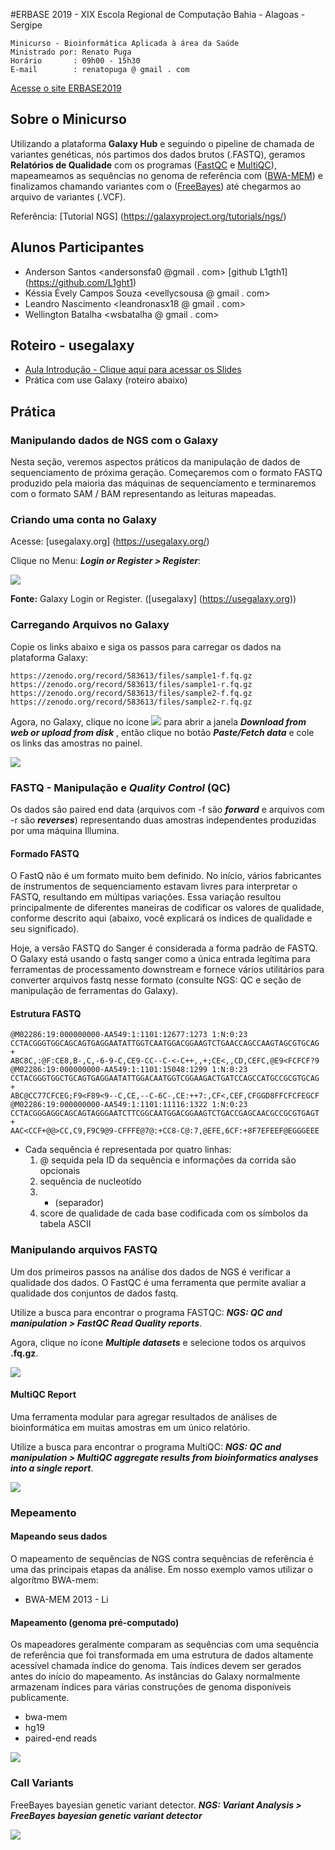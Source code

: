 #ERBASE 2019 - XIX Escola Regional de Computação Bahia - Alagoas - Sergipe

```
Minicurso - Bioinformática Aplicada à área da Saúde
Ministrado por: Renato Puga
Horário       : 09h00 - 15h30
E-mail        : renatopuga @ gmail . com 
```
[Acesse o site ERBASE2019](https://erbase2019.tecnojr.com.br/)

## Sobre o Minicurso

Utilizando a plataforma **Galaxy Hub** e seguindo o pipeline de chamada de variantes genéticas, nós partimos dos dados brutos (.FASTQ), geramos **Relatórios de Qualidade** com os programas ([FastQC](https://www.bioinformatics.babraham.ac.uk/projects/fastqc/) e [MultiQC](https://multiqc.info/)), mapeameamos as sequências no genoma de referência com ([BWA-MEM](https://github.com/lh3/bwa)) e finalizamos chamando variantes com o ([FreeBayes](https://github.com/ekg/freebayes)) até chegarmos ao arquivo de variantes (.VCF).

Referência: [Tutorial NGS] (https://galaxyproject.org/tutorials/ngs/)

## Alunos Participantes

* Anderson Santos <andersonsfa0 @gmail . com> [github L1gth1] (https://github.com/L1ght1)
* Késsia Évely Campos Souza <evellycsousa @ gmail . com> 
* Leandro Nascimento <leandronasx18 @ gmail . com>
* Wellington Batalha <wsbatalha @ gmail . com>

## Roteiro - usegalaxy

* [Aula Introdução - Clique aqui para acessar os Slides](https://www.slideshare.net/RenatoPuga/erbase-2019-renato-puga/RenatoPuga/erbase-2019-renato-puga)
* Prática com use Galaxy (roteiro abaixo)

## Prática

### Manipulando dados de NGS com o Galaxy
Nesta seção, veremos aspectos práticos da manipulação de dados de sequenciamento de próxima geração. Começaremos com o formato FASTQ produzido pela maioria das máquinas de sequenciamento e terminaremos com o formato SAM / BAM representando as leituras mapeadas.


### Criando uma conta no Galaxy

Acesse: [usegalaxy.org] (https://usegalaxy.org/)

Clique no Menu: ***Login or Register > Register***:

<img src="https://github.com/renatopuga/erbase2019/blob/master/img/galaxy-register.png?raw=true">


**Fonte:** Galaxy Login or Register. ([usegalaxy] (https://usegalaxy.org))

### Carregando Arquivos no Galaxy

Copie os links abaixo e siga os passos para carregar os dados na plataforma Galaxy:

```
https://zenodo.org/record/583613/files/sample1-f.fq.gz
https://zenodo.org/record/583613/files/sample1-r.fq.gz
https://zenodo.org/record/583613/files/sample2-f.fq.gz
https://zenodo.org/record/583613/files/sample2-r.fq.gz
```

Agora, no Galaxy, clique no ícone <img src="https://github.com/renatopuga/erbase2019/blob/master/img/galaxy-load-data.png?raw=true"> para abrir a janela ***Download from web or upload from disk*** , então clique no botão ***Paste/Fetch data*** e cole os links das amostras no painel.

<img src="https://github.com/renatopuga/erbase2019/blob/master/img/galaxy-upload-fastq.png?raw=true">


### FASTQ - Manipulação e ***Quality Control*** (QC)

Os dados são paired end data (arquivos com -f são ***forward*** e arquivos com -r são ***reverses***) representando duas amostras independentes produzidas por uma máquina Illumina.

#### Formado FASTQ 

O FastQ não é um formato muito bem definido. No início, vários fabricantes de instrumentos de sequenciamento estavam livres para interpretar o FASTQ, resultando em múltipas variações. Essa variação resultou principalmente de diferentes maneiras de codificar os valores de qualidade, conforme descrito aqui (abaixo, você explicará os índices de qualidade e seu significado). 

Hoje, a versão FASTQ do Sanger é considerada a forma padrão de FASTQ. O Galaxy está usando o fastq sanger como a única entrada legítima para ferramentas de processamento downstream e fornece vários utilitários para converter arquivos fastq nesse formato (consulte NGS: QC e seção de manipulação de ferramentas do Galaxy).

#### Estrutura FASTQ

```
@M02286:19:000000000-AA549:1:1101:12677:1273 1:N:0:23
CCTACGGGTGGCAGCAGTGAGGAATATTGGTCAATGGACGGAAGTCTGAACCAGCCAAGTAGCGTGCAG
+
ABC8C,:@F:CE8,B-,C,-6-9-C,CE9-CC--C-<-C++,,+;CE<,,CD,CEFC,@E9<FCFCF?9
@M02286:19:000000000-AA549:1:1101:15048:1299 1:N:0:23
CCTACGGGTGGCTGCAGTGAGGAATATTGGACAATGGTCGGAAGACTGATCCAGCCATGCCGCGTGCAG
+
ABC@CC77CFCEG;F9<F89<9--C,CE,--C-6C-,CE:++7:,CF<,CEF,CFGGD8FFCFCFEGCF
@M02286:19:000000000-AA549:1:1101:11116:1322 1:N:0:23
CCTACGGGAGGCAGCAGTAGGGAATCTTCGGCAATGGACGGAAGTCTGACCGAGCAACGCCGCGTGAGT
+
AAC<CCF+@@>CC,C9,F9C9@9-CFFFE@7@:+CC8-C@:7,@EFE,6CF:+8F7EFEEF@EGGGEEE
```

-  Cada sequência é representada por quatro linhas:
	1. @ sequida pela ID da sequência e informações da corrida são opcionais
	2. sequência de nucleotído
	3. + (separador)
	4. score de qualidade de cada base codificada com os símbolos da tabela ASCII
		
### Manipulando arquivos FASTQ 

Um dos primeiros passos na análise dos dados de NGS é verificar a qualidade dos dados. O FastQC é uma ferramenta que permite avaliar a qualidade dos conjuntos de dados fastq.

Utilize a busca para encontrar o programa FASTQC: 
***NGS: QC and manipulation > FastQC Read Quality reports***.

Agora, clique no ícone ***Multiple datasets*** e selecione todos os arquivos **.fq.gz**.

<img src="https://github.com/renatopuga/erbase2019/blob/master/img/galaxy-fastqc-run.png?raw=true">

#### MultiQC Report

Uma ferramenta modular para agregar resultados de análises de bioinformática em muitas amostras em um único relatório.

Utilize a busca para encontrar o programa MultiQC: 
***NGS: QC and manipulation > MultiQC aggregate results from bioinformatics analyses into a single report***.

<img src="https://github.com/renatopuga/erbase2019/blob/master/img/galaxy-multiqc-run.png?raw=true">

### Mepeamento

#### Mapeando seus dados

O mapeamento de sequências de NGS contra sequências de referência é uma das principais etapas da análise. Em nosso exemplo vamos utilizar o algorítmo BWA-mem:

* BWA-MEM 2013 - Li

#### Mapeamento (genoma pré-computado)

Os mapeadores geralmente comparam as sequências com uma sequência de referência que foi transformada em uma estrutura de dados altamente acessível chamada índice do genoma. Tais índices devem ser gerados antes do início do mapeamento. As instâncias do Galaxy normalmente armazenam índices para várias construções de genoma disponíveis publicamente.

* bwa-mem
* hg19
* paired-end reads

<img src="https://github.com/renatopuga/erbase2019/blob/master/img/galaxy-bwa-run.png?raw=true">

### Call Variants

FreeBayes bayesian genetic variant detector.
***NGS: Variant Analysis > FreeBayes bayesian genetic variant detector***

<img src="https://github.com/renatopuga/erbase2019/blob/master/img/galaxy-freebayes-run.png?raw=true">


